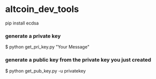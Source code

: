 # altcoin_dev_tools
pip install ecdsa

### generate a private key
$ python get_pri_key.py "Your Message"

### generate a public key from the private key you just created
$ python get_pub_key.py -u privatekey
